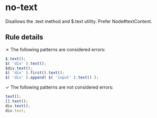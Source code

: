 # no-text

Disallows the .text method and $.text utility. Prefer Node#textContent.

## Rule details

✗ The following patterns are considered errors:
```js
$.text();
$( 'div' ).text();
$div.text();
$( 'div' ).first().text();
$( 'div' ).append( $( 'input' ).text() );
```

✓ The following patterns are not considered errors:
```js
text();
[].text();
div.text();
div.text;
```
